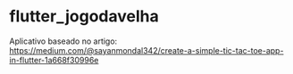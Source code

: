 # flutter_jogodavelha

Aplicativo baseado no artigo: 
https://medium.com/@sayanmondal342/create-a-simple-tic-tac-toe-app-in-flutter-1a668f30996e
